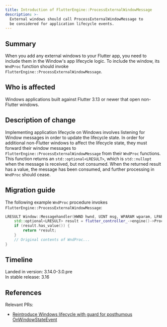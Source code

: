 ```yaml
---
title: Introduction of FlutterEngine::ProcessExternalWindowMessage
description: >-
  External windows should call ProcessExternalWindowMessage to
  be considered for application lifecycle events.
---
```


## Summary

When you add any external windows to your Flutter app,
you need to include them in the Window's app lifecycle logic.
To include the window, its `WndProc` function should invoke
`FlutterEngine::ProcessExternalWindowMessage`.

## Who is affected

Windows applications built against Flutter 3.13 or newer that
open non-Flutter windows.

## Description of change

Implementing application lifecycle on Windows involves listening for Window
messages in order to update the lifecycle state. In order for additional
non-Flutter windows to affect the lifecycle state, they must forward their
window messages to `FlutterEngine::ProcessExternalWindowMessage` from their
`WndProc` functions. This function returns an `std::optional<LRESULT>`, which
is `std::nullopt` when the message is received, but not consumed. When the
returned result has a value, the message has been consumed, and further
processing in `WndProc` should cease.

## Migration guide

The following example `WndProc` procedure invokes
`FlutterEngine::ProcessExternalWindowMessage`:

```cpp
LRESULT Window::Messagehandler(HWND hwnd, UINT msg, WPARAM wparam, LPARAM lparam) {
    std::optional<LRESULT> result = flutter_controller_->engine()->ProcessExternalWindowMessage(hwnd, msg, wparam, lparam);
    if (result.has_value()) {
        return *result;
    }
    // Original contents of WndProc...
}
```

## Timeline

Landed in version: 3.14.0-3.0.pre<br>
In stable release: 3.16

## References

Relevant PRs:

* [Reintroduce Windows lifecycle with guard for posthumous OnWindowStateEvent][]

[Reintroduce Windows lifecycle with guard for posthumous OnWindowStateEvent]: {{site.repo.engine}}/pull/44344
